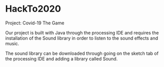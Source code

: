 # HackTo2020
Project: Covid-19 The Game

Our project is built with Java through the processing IDE and 
requires the installation of the Sound library in order to listen to the
sound effects and music.

The sound library can be downloaded through going on the sketch tab of the
processing IDE and adding a library called Sound.
